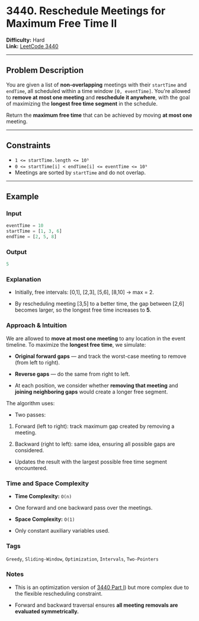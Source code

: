 # 3440. Reschedule Meetings for Maximum Free Time II

**Difficulty:** Hard  
**Link:** [LeetCode 3440](https://leetcode.com/problems/reschedule-meetings-for-maximum-free-time-ii)

---

## Problem Description

You are given a list of **non-overlapping** meetings with their `startTime` and `endTime`, all scheduled within a time window `[0, eventTime]`. You're allowed to **remove at most one meeting** and **reschedule it anywhere**, with the goal of maximizing the **longest free time segment** in the schedule.

Return the **maximum free time** that can be achieved by moving **at most one** meeting.

---

## Constraints

- `1 <= startTime.length <= 10⁵`
- `0 <= startTime[i] < endTime[i] <= eventTime <= 10⁹`
- Meetings are sorted by `startTime` and do not overlap.

---

## Example

### Input
```python
eventTime = 10
startTime = [1, 3, 6]
endTime = [2, 5, 8]
```

### Output
```python
5
```

### Explanation

- Initially, free intervals: [0,1], [2,3], [5,6], [8,10] → max = 2.

- By rescheduling meeting [3,5] to a better time, the gap between [2,6] becomes larger, so the longest free time increases to **5**.

### Approach & Intuition

We are allowed to **move at most one meeting** to any location in the event timeline.
To maximize the **longest free time**, we simulate:

- **Original forward gaps** — and track the worst-case meeting to remove (from left to right).

- **Reverse gaps** — do the same from right to left.

- At each position, we consider whether **removing that meeting** and **joining neighboring gaps** would create a longer free segment.

The algorithm uses:

- Two passes:

1. Forward (left to right): track maximum gap created by removing a meeting.

2. Backward (right to left): same idea, ensuring all possible gaps are considered.

- Updates the result with the largest possible free time segment encountered.

### Time and Space Complexity

- **Time Complexity:** `O(n)`

- One forward and one backward pass over the meetings.

- **Space Complexity:** `O(1)`

- Only constant auxiliary variables used.

### Tags

`Greedy`, `Sliding-Window`, `Optimization`, `Intervals`, `Two-Pointers`

### Notes

- This is an optimization version of [3440 Part I](https://github.com/tekinmuhammed/LeetCode-Solves/tree/main/Medium/3439.%20Reschedule%20Meetings%20for%20Maximum%20Free%20Time%20I)) but more complex due to the flexible rescheduling constraint.

- Forward and backward traversal ensures **all meeting removals are evaluated symmetrically.**